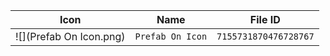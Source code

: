 | Icon | Name | File ID |
| ---  | ---  | ---     |
| ![](Prefab On Icon.png) | `Prefab On Icon` | `7155731870476728767` |
